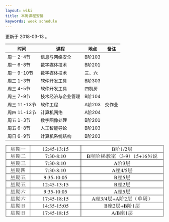 ```yaml
---
layout: wiki
title: 本周课程安排
keywords: week schedule
---
```


更新于 2018-03-13 。

| 时间 | 课程 | 地点 |备注 |
| --- | --- | --- | --- | 
| 周一 2-4节 | 信息与网络安全 | B阶103 | |
| 周一 6-8节 | 数字媒体技术 | B阶201 | |
| 周一 9-10节 | 数字媒体技术 | 三、六 | |
| 周三 1-3节 | 软件开发工具 | B阶303 | |
| 周三 4-5节 | 软件开发工具 | 四机房 | |
| 周三 7-9节 | 技术经济与企业管理 | B阶104 | |
| 周三 11-13节 | 软件工程 | A阶203 | 交作业 |
| 周四 11-13节 | 计算机网络 | A阶204 | |
| 周五 1-3节 | 数字图像处理 | B阶201 | |
| 周五 6-8节 | 人工智能导论 | B阶103 | |
| 周日 6-9节 | 计算机系统结构 | B阶203 | |

![time](/images/wiki/time.png)